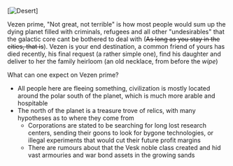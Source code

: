 [![Desert](https://images-wixmp-ed30a86b8c4ca887773594c2.wixmp.com/f/7d185393-7bf0-465b-b68b-fccf3240c210/dbbmia5-5a400bda-9cad-4f77-8a1d-ac214b261ba7.jpg/v1/fill/w_1192,h_670,q_75,strp/exportwebamplitudea_by_tohad-dbbmia5.jpg?token=eyJ0eXAiOiJKV1QiLCJhbGciOiJIUzI1NiJ9.eyJpc3MiOiJ1cm46YXBwOjdlMGQxODg5ODIyNjQzNzNhNWYwZDQxNWVhMGQyNmUwIiwic3ViIjoidXJuOmFwcDo3ZTBkMTg4OTgyMjY0MzczYTVmMGQ0MTVlYTBkMjZlMCIsImF1ZCI6WyJ1cm46c2VydmljZTppbWFnZS5vcGVyYXRpb25zIl0sIm9iaiI6W1t7InBhdGgiOiIvZi83ZDE4NTM5My03YmYwLTQ2NWItYjY4Yi1mY2NmMzI0MGMyMTAvZGJibWlhNS01YTQwMGJkYS05Y2FkLTRmNzctOGExZC1hYzIxNGIyNjFiYTcuanBnIiwid2lkdGgiOiI8PTExOTIiLCJoZWlnaHQiOiI8PTY3MCJ9XV19.93IpS6WsTik1Gc7IdLebpNtfUUGHt6NrPJuIhy0IOgY)]

Vezen prime, "Not great, not terrible" is how most people would sum up the dying planet filled with criminals, refugees and all other "undesirables" that the galactic core cant be bothered to deal with (~~As long as you stay in the cities, that is~~). Vezen is your end destination, a common friend of yours has died recently, his final request (a rather simple one), find his daughter and deliver to her the family heirloom (an old necklace, from before the *wipe*)

What can one expect on Vezen prime?
- All people here are fleeing something, civilization is mostly located around the polar south of the planet, which is much more arable and hospitable
- The north of the planet is a treasure trove of relics, with many hypotheses as to where they come from
	- Corporations are stated to be searching for long lost research centers, sending their goons to look for bygone technologies, or illegal experiments that would cut their future profit margins
	- There are rumours about that the Vesk noble class created and hid vast armouries and war bond assets in the growing sands

